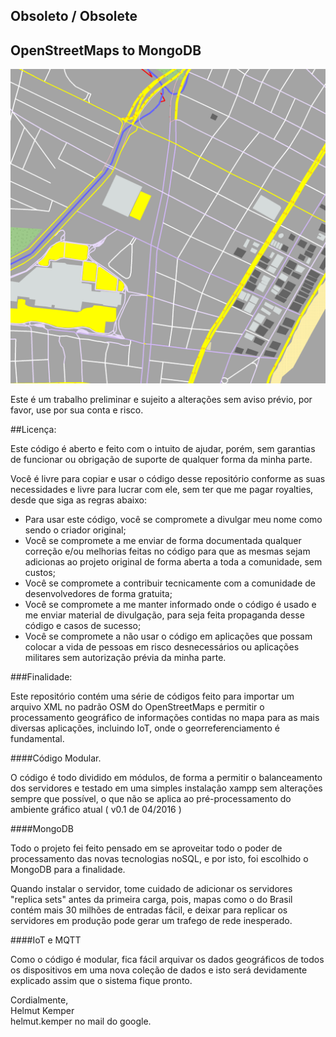 Obsoleto / Obsolete
--------------------

OpenStreetMaps to MongoDB
-------------------------

![Imagem de exemplo](https://github.com/helmutkemper/OpenStreetMapsToMongoDb/blob/master/map_test_cut1.png)

Este é um trabalho preliminar e sujeito a alterações sem aviso prévio, por favor, use por sua conta e risco.

##Licença:

Este código é aberto e feito com o intuito de ajudar, porém, sem garantias de funcionar ou obrigação de suporte de qualquer forma da minha parte.

Você é livre para copiar e usar o código desse repositório conforme as suas necessidades e livre para lucrar com ele, sem ter que me pagar royalties, desde que siga as regras abaixo:

* Para usar este código, você se compromete a divulgar meu nome como sendo o criador original;
* Você se compromete a me enviar de forma documentada qualquer correção e/ou melhorias feitas no código para que as mesmas sejam adicionas ao projeto original de forma aberta a toda a comunidade, sem custos;
* Você se compromete a contribuir tecnicamente com a comunidade de desenvolvedores de forma gratuita;
* Você se compromete a me manter informado onde o código é usado e me enviar material de divulgação, para seja feita propaganda desse código e casos de sucesso;
* Você se compromete a não usar o código em aplicações que possam colocar a vida de pessoas em risco desnecessários ou aplicações militares sem autorização prévia da minha parte.

###Finalidade:

Este repositório contém uma série de códigos feito para importar um arquivo XML no padrão OSM do OpenStreetMaps e permitir o processamento geográfico de informações contidas no mapa para as mais diversas aplicações, incluindo IoT, onde o georreferenciamento é fundamental.

####Código Modular.

O código é todo dividido em módulos, de forma a permitir o balanceamento dos servidores e testado em uma simples instalação xampp sem alterações sempre que possível, o que não se aplica ao pré-processamento do ambiente gráfico atual ( v0.1 de 04/2016 )

####MongoDB

Todo o projeto fei feito pensado em se aproveitar todo o poder de processamento das novas tecnologias noSQL, e por isto, foi escolhido o MongoDB para a finalidade.

Quando instalar o servidor, tome cuidado de adicionar os servidores "replica sets" antes da primeira carga, pois, mapas como o do Brasil contém mais 30 milhões de entradas fácil, e deixar para replicar os servidores em produção pode gerar um trafego de rede inesperado.

####IoT e MQTT

Como o código é modular, fica fácil arquivar os dados geográficos de todos os dispositivos em uma nova coleção de dados e isto será devidamente explicado assim que o sistema fique pronto.

Cordialmente,<br>
Helmut Kemper<br>
helmut.kemper no mail do google.
